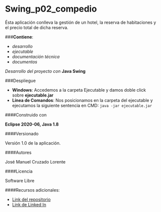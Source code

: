 # Swing_p02_compedio

Ésta aplicación conlleva la gestión de un hotel, la reserva de habitaciones y el precio total de dicha reserva.

###**Contiene**:

- *desarrollo*
- *ejecutable*
- *documentación técnica*
- *documentos*



*Desarrollo del proyecto con* **Java Swing** 

###Despliegue

- **Windows**: Accedemos a la carpeta Ejecutable y damos doble click sobre **ejecutable.jar**
- **Línea de Comandos**: Nos posicionamos en la carpeta del ejecutable y ejecutamos la siguiente sentencia en CMD: `java -jar ejecutable.jar`

####Construido con

**Eclipse 2020-06, Java 1.8**

####Versionado

Versión 1.0 de la aplicación.

####Autores

José Manuel Cruzado Lorente

####Licencia

Software Libre

####Recursos adicionales:

- [Link del repositorio]( https://github.com/jmcl09/Swing_p02_compedio)
- [Link de Linked In ](https://www.linkedin.com/in/jose-manuel-934467194/)

